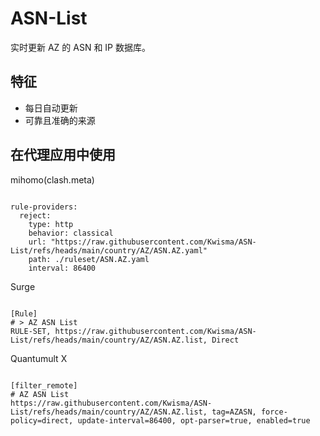 
# ASN-List

实时更新 AZ 的 ASN 和 IP 数据库。

## 特征

- 每日自动更新
- 可靠且准确的来源

## 在代理应用中使用

mihomo(clash.meta)

<pre><code class="language-javascript">
rule-providers:
  reject:
    type: http
    behavior: classical
    url: "https://raw.githubusercontent.com/Kwisma/ASN-List/refs/heads/main/country/AZ/ASN.AZ.yaml"
    path: ./ruleset/ASN.AZ.yaml
    interval: 86400
</code></pre>

Surge

<pre><code class="language-javascript">
[Rule]
# > AZ ASN List
RULE-SET, https://raw.githubusercontent.com/Kwisma/ASN-List/refs/heads/main/country/AZ/ASN.AZ.list, Direct
</code></pre>

Quantumult X

<pre><code class="language-javascript">
[filter_remote]
# AZ ASN List
https://raw.githubusercontent.com/Kwisma/ASN-List/refs/heads/main/country/AZ/ASN.AZ.list, tag=AZASN, force-policy=direct, update-interval=86400, opt-parser=true, enabled=true
</code></pre>
